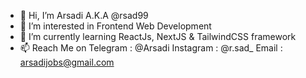 - 👋 Hi, I’m Arsadi A.K.A @rsad99
- 👀 I’m interested in Frontend Web Development
- 🌱 I’m currently learning ReactJs, NextJS & TailwindCSS framework
- 📫 Reach Me on 
Telegram : @Arsadi
Instagram : @r.sad_
Email : arsadijobs@gmail.com

<!---
rsad99/rsad99 is a ✨ special ✨ repository because its `README.md` (this file) appears on your GitHub profile.
You can click the Preview link to take a look at your changes.
--->
